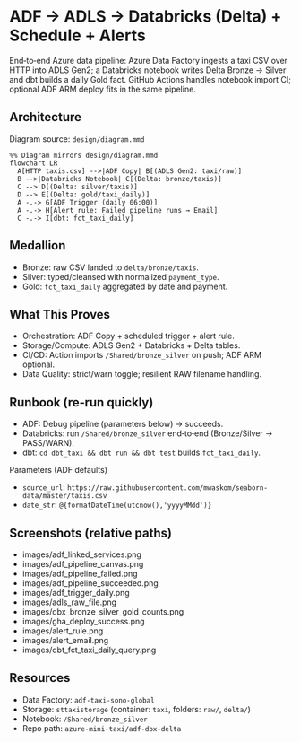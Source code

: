 # ADF → ADLS → Databricks (Delta) + Schedule + Alerts

End‑to‑end Azure data pipeline: Azure Data Factory ingests a taxi CSV over HTTP into ADLS Gen2; a Databricks notebook writes Delta Bronze → Silver and dbt builds a daily Gold fact. GitHub Actions handles notebook import CI; optional ADF ARM deploy fits in the same pipeline.

## Architecture
Diagram source: `design/diagram.mmd`

```mermaid
%% Diagram mirrors design/diagram.mmd
flowchart LR
  A[HTTP taxis.csv] -->|ADF Copy| B[(ADLS Gen2: taxi/raw)]
  B -->|Databricks Notebook| C[(Delta: bronze/taxis)]
  C --> D[(Delta: silver/taxis)]
  D --> E[(Delta: gold/taxi_daily)]
  A -.-> G[ADF Trigger (daily 06:00)]
  A -.-> H[Alert rule: Failed pipeline runs → Email]
  C -.-> I[dbt: fct_taxi_daily]
```

## Medallion
- Bronze: raw CSV landed to `delta/bronze/taxis`.
- Silver: typed/cleansed with normalized `payment_type`.
- Gold: `fct_taxi_daily` aggregated by date and payment.

## What This Proves
- Orchestration: ADF Copy + scheduled trigger + alert rule.
- Storage/Compute: ADLS Gen2 + Databricks + Delta tables.
- CI/CD: Action imports `/Shared/bronze_silver` on push; ADF ARM optional.
- Data Quality: strict/warn toggle; resilient RAW filename handling.

## Runbook (re‑run quickly)
- ADF: Debug pipeline (parameters below) → succeeds.
- Databricks: run `/Shared/bronze_silver` end‑to‑end (Bronze/Silver → PASS/WARN).
- dbt: `cd dbt_taxi && dbt run && dbt test` builds `fct_taxi_daily`.

Parameters (ADF defaults)
- `source_url`: `https://raw.githubusercontent.com/mwaskom/seaborn-data/master/taxis.csv`
- `date_str`: `@{formatDateTime(utcnow(),'yyyyMMdd')}`

## Screenshots (relative paths)
- images/adf_linked_services.png
- images/adf_pipeline_canvas.png
- images/adf_pipeline_failed.png
- images/adf_pipeline_succeeded.png
- images/adf_trigger_daily.png
- images/adls_raw_file.png
- images/dbx_bronze_silver_gold_counts.png
- images/gha_deploy_success.png
- images/alert_rule.png
- images/alert_email.png
- images/dbt_fct_taxi_daily_query.png

## Resources
- Data Factory: `adf-taxi-sono-global`
- Storage: `sttaxistorage` (container: `taxi`, folders: `raw/`, `delta/`)
- Notebook: `/Shared/bronze_silver`
- Repo path: `azure-mini-taxi/adf-dbx-delta`
